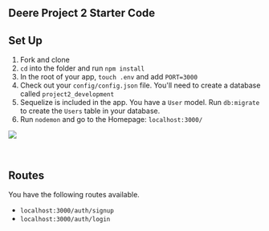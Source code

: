 ## Deere Project 2 Starter Code

## Set Up

1. Fork and clone
1. `cd` into the folder and run `npm install`
1. In the root of your app, `touch .env` and add `PORT=3000`
1. Check out your `config/config.json` file. You'll need to create a database called `project2_development`
1. Sequelize is included in the app. You have a `User` model. Run `db:migrate` to create the `Users` table in your database.
1. Run `nodemon` and go to the Homepage: `localhost:3000/`

![](https://i.imgur.com/943BDFS.png)

<br>

## Routes

You have the following routes available.

- `localhost:3000/auth/signup`
- `localhost:3000/auth/login`
